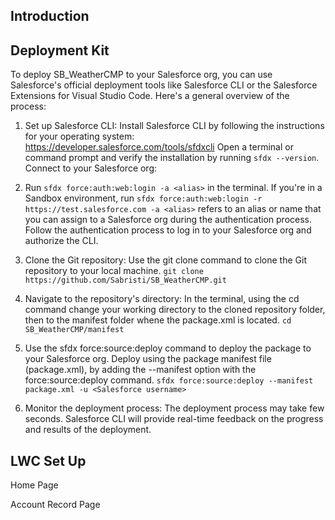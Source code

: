 ## Introduction

## Deployment Kit

To deploy SB_WeatherCMP to your Salesforce org, you can use Salesforce's official deployment tools like Salesforce CLI or the Salesforce Extensions for Visual Studio Code. Here's a general overview of the process:

1. Set up Salesforce CLI:
Install Salesforce CLI by following the instructions for your operating system: https://developer.salesforce.com/tools/sfdxcli
Open a terminal or command prompt and verify the installation by running ```sfdx --version```.
Connect to your Salesforce org:

2. Run ```sfdx force:auth:web:login -a <alias>``` in the terminal. If you're in a Sandbox environment, run ```sfdx force:auth:web:login -r https://test.salesforce.com -a <alias>```
<alias> refers to an alias or name that you can assign to a Salesforce org during the authentication process.
Follow the authentication process to log in to your Salesforce org and authorize the CLI.

4. Clone the Git repository:
Use the git clone command to clone the Git repository to your local machine.
```git clone https://github.com/Sabristi/SB_WeatherCMP.git```

5. Navigate to the repository's directory:
In the terminal, using the cd command change your working directory to the cloned repository folder, then to the manifest folder whene the package.xml is located. ```cd SB_WeatherCMP/manifest```

6. Use the sfdx force:source:deploy command to deploy the package to your Salesforce org. Deploy using the package manifest file (package.xml), by adding the --manifest option with the force:source:deploy command.
```sfdx force:source:deploy --manifest package.xml -u <Salesforce username>```

7. Monitor the deployment process:
The deployment process may take few seconds. Salesforce CLI will provide real-time feedback on the progress and results of the deployment.

## LWC Set Up

Home Page


Account Record Page

